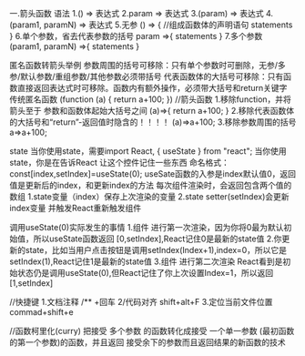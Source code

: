 一.箭头函数
语法
1.() => 表达式
2.param => 表达式
3.(param) => 表达式
4.(param1, paramN) => 表达式
5.无参
() => {
    //组成函数体的声明语句
   statements
}
6.单个参数，省去代表参数的括号
param =>{
   statements
}
7.多个参数
(param1, paramN) =>{
   statements
}

匿名函数转箭头举例
参数周围的括号可移除：只有单个参数时可删除，无参/多参/默认参数/重组参数/其他参数必须带括号
代表函数体的大括号可移除：只有函数直接返回表达式时可移除。函数内有额外操作，必须带大括号和return关键字
传统匿名函数
(function (a) {
    return a+100;
}) 
//箭头函数
1.移除function，并将箭头至于 参数和函数体起始大括号之间
(a)=>{
    return a+100;
}
2.移除代表函数体的大括号和“return”-返回值时隐含的！！！！
(a)=>a+100;
3.移除参数周围的括号
a=>a+100;

state
当你使用state，需要import React, { useState } from "react";
当你使用state，你是在告诉React 让这个控件记住一些东西
命名格式： const[index,setIndex]=useState(0);
useSate函数的入参是index默认值0，返回值是更新后的index，和更新index的方法
每次组件渲染时，会返回包含两个值的数组
1.state变量（index）保存上次渲染的变量
2.state setter(setIndex)会更新index变量 并触发React重新触发组件

调用useState(0)实际发生的事情
1.组件 进行第一次渲染，因为你将0最为默认初始值，所以useState函数返回 [0,setIndex],React记住0是最新的state值
2.你更新的state，比如当用户点击按钮是调用setIndex(Index+1),index=0，所以它是setIndex(1),React记住1是最新的state值
3.组件 进行第二次渲染 React看到是初始状态仍是调用useState(0),但React记住了你上次设置Index=1，所以返回[1,setIndex]

//快捷键
1.文档注释 /** +回车
2/代码对齐 shift+alt+F
3.定位当前文件位置 commad+shift+e

//函数柯里化(curry)
把接受 多个参数 的函数转化成接受 一个单一参数 (最初函数的第一个参数)的函数，并且返回 接受余下的参数而且返回结果的新函数的技术